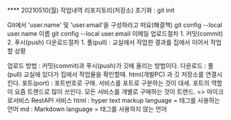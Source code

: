 **** 20210510(월) 작업내역
리포지토리(저장소) 초기화 : git init

Git에서 'user.name' 및 'user.email'을 구성하라고 떠요(해결책)
git config --local user.name 이름
git config --local user.email 이메일
업로드절차 1. 커밋(commit) 2. 푸시(push)
다운로드절차 1. 풀(pull) : 교실에서 작업한 결과를 집에서 이어서 작업할 상황


업로드 방법 : 커밋(commit)과 푸시(push)가 깃에 올리는 방법이다. 
다운로드 : 풀(pull) 교실에 있다가 집에서 작업물을 확인할때.
html(개발PC) 과 깃 저장소를 연결시킨다.
포트(port) : 포트번호로 구매. 서비스를 포트로 구분하는 것이 대세.
포트의 역할이 요즘 트렌드로 많이 쓰인다.
모든 서비스를 개별로 구매하는 것이 트렌드. => 마이크로서비스 RestAPI 서비스
html : hyper text markup language = 태그를 사용하는 언어
md : Markdown language = 태그를 사용하지 않는 언어
